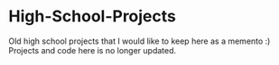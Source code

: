 # High-School-Projects
Old high school projects that I would like to keep here as a memento :) 
Projects and code here is no longer updated. 
